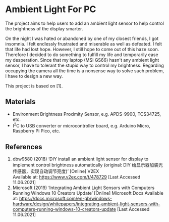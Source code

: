 # Ambient Light For PC

The project aims to help users to add an ambient light sensor to help control the brightness of the display smarter.

On the night I was hated or abandoned by one of my closest friends, I got insomnia. I felt endlessly frustrated and miserable as well as defeated. I felt that life had lost hope. However, I still hope to come out of this haze soon. Therefore I decided to do something to fulfill my life and temporarily ease my desperation. Since that my laptop (MSI GS66) hasn't any ambient light sensor, I have to tolerant the stupid way to control my brightness. Regarding occupying the camera all the time is a nonsense way to solve such problem, I have to design a new way.

This project is based on [1].

## Materials

- Environment Brightness Proximity Sensor, e.g. APDS-9900, TCS34725, etc.
- I<sup>2</sup>C to USB converter or microcontroller board, e.g. Arduino Micro, Raspberry Pi Pico, etc.

## References

1. dbw9580 (2018) ‘DIY install an ambient light sensor for display to implement control brightness automatically (original: DIY 给显示器加装光传感器，实现自动调节亮度)’ [Online] V2EX  
Available at: <https://www.v2ex.com/t/478729> [Last Accessed 11.06.2021]
2. Microsoft (2019) ‘Integrating Ambient Light Sensors with Computers Running Windows 10 Creators Update’ [Online] Microsoft Docs 
Available at: <https://docs.microsoft.com/en-gb/windows-hardware/design/whitepapers/integrating-ambient-light-sensors-with-computers-running-windows-10-creators-update> [Last Accessed 11.06.2021]

